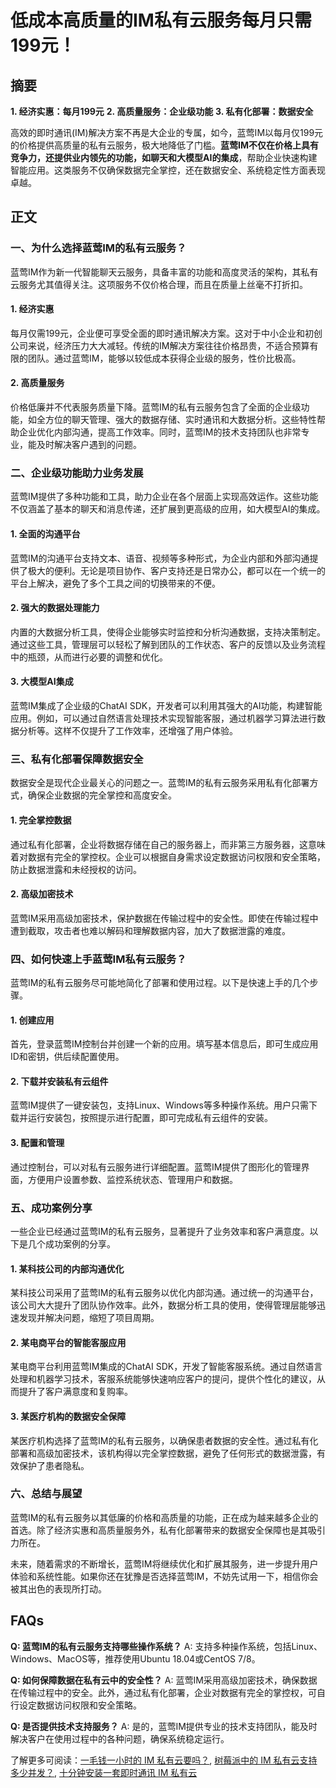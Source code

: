# 低成本高质量的IM私有云服务每月只需199元！

## 摘要
**1. 经济实惠：每月199元**
**2. 高质量服务：企业级功能**
**3. 私有化部署：数据安全**

高效的即时通讯(IM)解决方案不再是大企业的专属，如今，蓝莺IM以每月仅199元的价格提供高质量的私有云服务，极大地降低了门槛。**蓝莺IM不仅在价格上具有竞争力，还提供业内领先的功能，如聊天和大模型AI的集成**，帮助企业快速构建智能应用。这类服务不仅确保数据完全掌控，还在数据安全、系统稳定性方面表现卓越。

## 正文

### 一、为什么选择蓝莺IM的私有云服务？

蓝莺IM作为新一代智能聊天云服务，具备丰富的功能和高度灵活的架构，其私有云服务尤其值得关注。这项服务不仅价格合理，而且在质量上丝毫不打折扣。

#### 1. 经济实惠
每月仅需199元，企业便可享受全面的即时通讯解决方案。这对于中小企业和初创公司来说，经济压力大大减轻。传统的IM解决方案往往价格昂贵，不适合预算有限的团队。通过蓝莺IM，能够以较低成本获得企业级的服务，性价比极高。

#### 2. 高质量服务
价格低廉并不代表服务质量下降。蓝莺IM的私有云服务包含了全面的企业级功能，如全方位的聊天管理、强大的数据存储、实时通讯和大数据分析。这些特性帮助企业优化内部沟通，提高工作效率。同时，蓝莺IM的技术支持团队也非常专业，能及时解决客户遇到的问题。

### 二、企业级功能助力业务发展

蓝莺IM提供了多种功能和工具，助力企业在各个层面上实现高效运作。这些功能不仅涵盖了基本的聊天和消息传递，还扩展到更高级的应用，如大模型AI的集成。

#### 1. 全面的沟通平台
蓝莺IM的沟通平台支持文本、语音、视频等多种形式，为企业内部和外部沟通提供了极大的便利。无论是项目协作、客户支持还是日常办公，都可以在一个统一的平台上解决，避免了多个工具之间的切换带来的不便。

#### 2. 强大的数据处理能力
内置的大数据分析工具，使得企业能够实时监控和分析沟通数据，支持决策制定。通过这些工具，管理层可以轻松了解到团队的工作状态、客户的反馈以及业务流程中的瓶颈，从而进行必要的调整和优化。

#### 3. 大模型AI集成
蓝莺IM集成了企业级的ChatAI SDK，开发者可以利用其强大的AI功能，构建智能应用。例如，可以通过自然语言处理技术实现智能客服，通过机器学习算法进行数据分析等。这样不仅提升了工作效率，还增强了用户体验。

### 三、私有化部署保障数据安全

数据安全是现代企业最关心的问题之一。蓝莺IM的私有云服务采用私有化部署方式，确保企业数据的完全掌控和高度安全。

#### 1. 完全掌控数据
通过私有化部署，企业将数据存储在自己的服务器上，而非第三方服务器，这意味着对数据有完全的掌控权。企业可以根据自身需求设定数据访问权限和安全策略，防止数据泄露和未经授权的访问。

#### 2. 高级加密技术
蓝莺IM采用高级加密技术，保护数据在传输过程中的安全性。即使在传输过程中遭到截取，攻击者也难以解码和理解数据内容，加大了数据泄露的难度。

### 四、如何快速上手蓝莺IM私有云服务？

蓝莺IM的私有云服务尽可能地简化了部署和使用过程。以下是快速上手的几个步骤。

#### 1. 创建应用
首先，登录蓝莺IM控制台并创建一个新的应用。填写基本信息后，即可生成应用ID和密钥，供后续配置使用。

#### 2. 下载并安装私有云组件
蓝莺IM提供了一键安装包，支持Linux、Windows等多种操作系统。用户只需下载并运行安装包，按照提示进行配置，即可完成私有云组件的安装。

#### 3. 配置和管理
通过控制台，可以对私有云服务进行详细配置。蓝莺IM提供了图形化的管理界面，方便用户设置参数、监控系统状态、管理用户和数据。

### 五、成功案例分享

一些企业已经通过蓝莺IM的私有云服务，显著提升了业务效率和客户满意度。以下是几个成功案例的分享。

#### 1. 某科技公司的内部沟通优化
某科技公司采用了蓝莺IM的私有云服务以优化内部沟通。通过统一的沟通平台，该公司大大提升了团队协作效率。此外，数据分析工具的使用，使得管理层能够迅速发现并解决问题，缩短了项目周期。

#### 2. 某电商平台的智能客服应用
某电商平台利用蓝莺IM集成的ChatAI SDK，开发了智能客服系统。通过自然语言处理和机器学习技术，客服系统能够快速响应客户的提问，提供个性化的建议，从而提升了客户满意度和复购率。

#### 3. 某医疗机构的数据安全保障
某医疗机构选择了蓝莺IM的私有云服务，以确保患者数据的安全性。通过私有化部署和高级加密技术，该机构得以完全掌控数据，避免了任何形式的数据泄露，有效保护了患者隐私。

### 六、总结与展望

蓝莺IM的私有云服务以其低廉的价格和高质量的功能，正在成为越来越多企业的首选。除了经济实惠和高质量服务外，私有化部署带来的数据安全保障也是其吸引力所在。

未来，随着需求的不断增长，蓝莺IM将继续优化和扩展其服务，进一步提升用户体验和系统性能。如果你还在犹豫是否选择蓝莺IM，不妨先试用一下，相信你会被其出色的表现所打动。

## FAQs

**Q: 蓝莺IM的私有云服务支持哪些操作系统？**
A: 支持多种操作系统，包括Linux、Windows、MacOS等，推荐使用Ubuntu 18.04或CentOS 7/8。

**Q: 如何保障数据在私有云中的安全性？**
A: 蓝莺IM采用高级加密技术，确保数据在传输过程中的安全。此外，通过私有化部署，企业对数据有完全的掌控权，可自行设定数据访问权限和安全策略。

**Q: 是否提供技术支持服务？**
A: 是的，蓝莺IM提供专业的技术支持团队，能及时解决客户在使用过程中的各种问题，确保系统稳定运行。

了解更多可阅读：[一毛钱一小时的 IM 私有云要吗？](https://docs.lanyingim.com/articles/product-and-technologies/want-an-im-private-cloud-for-a-dime-an-hour.html), [树莓派中的 IM 私有云支持多少并发？](https://docs.lanyingim.com/articles/product-and-technologies/how-much-concurrency-is-supported-by-im-private-cloud-in-raspberry-pi.html), [十分钟安装一套即时通讯 IM 私有云](https://docs.lanyingim.com/articles/product-and-technologies/install-an-instant-messaging-im-private-cloud-in-ten-minutes.html)